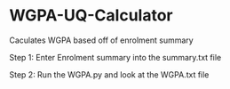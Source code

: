 # WGPA-UQ-Calculator
Caculates WGPA based off of enrolment summary

Step 1:
Enter Enrolment summary into the summary.txt file

Step 2:
Run the WGPA.py and look at the WGPA.txt file
